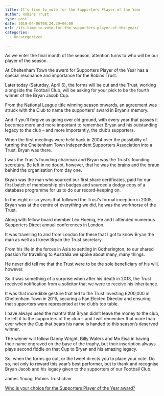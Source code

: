 ```yaml
---
title: It’s time to vote for the Supporters Player of the Year
author: Robins Trust
type: post
date: 2019-04-06T08:24:29+00:00
url: /its-time-to-vote-for-the-supporters-player-of-the-year/
categories:
  - Uncategorized

---
```

As we enter the final month of the season, attention turns to who will be our player of the season.

At Cheltenham Town the award for Supporters Player of the Year has a special resonance and importance for the Robins Trust.

Later today (Saturday, April 6), the forms will be out and the Trust, working alongside the Football Club, will be asking for your pick to be the fourth winner of the Bryan Jacob Cup.

From the National League title winning season onwards, an agreement was struck with the Club to name the supporters&#8217; award in Bryan&#8217;s memory.

And if you&#8217;ll forgive us going over old ground, with every year that passes it becomes more and more important to remember Bryan and his outstanding legacy to the club &#8211; and more importantly, the club&#8217;s supporters.

When the first meetings were held back in 2004 over the possibility of turning the Cheltenham Town Independent Supporters Association into a Trust, Bryan was there.

I was the Trust&#8217;s founding chairman and Bryan was the Trust&#8217;s founding secretary. Be left in no doubt, however, that he was the brains and the braun behind the organisation from day one.

Bryan was the man who sourced our first share certificates, paid for our first batch of membership pin badges and sourced a dodgy copy of a database programme for us to do our record-keeping on.

In the eight or so years that followed the Trust&#8217;s formal inception in 2005, Bryan was at the centre of everything we did, he was the workhorse of the Trust.

Along with fellow board member Leo Hoenig, He and I attended numerous Supporters Direct annual conferences in London.

It was travelling to and from London for these that I got to know Bryan the man as well as I knew Bryan the Trust secretary.

From his life in the forces in Asia to settling in Gotherington, to our shared passion for travelling to Australia we spoke about many, many things.

He never did tell me that the Trust were to be the sole beneficiary of his will, however.

So it was something of a surprise when after his death in 2013, the Trust received notification from a solicitor that we were to receive his inheritance.

It was that incredible gesture that led to the Trust investing £200,000 in Cheltenham Town in 2015, securing a Fan Elected Director and ensuring that supporters were represented at the club&#8217;s top table.

I have always used the mantra that Bryan didn&#8217;t leave the money to the club, he left it to the supporters of the club &#8211; and I will remember that more than ever when the Cup that bears his name is handed to this season&#8217;s deserved winner.

The winner will follow Danny Wright, Billy Waters and Mo Eisa in having their name engraved on the base of the trophy, but their inscription always plays second fiddle on that Cup to Bryan and his amazing legacy.

So, when the forms go out, or the tweet directs you to place your vote. Do so, not only to reward this year&#8217;s best performer, but to thank and recognise Bryan Jacob and his legacy given to the supporters of our Football Club.

James Young, Robins Trust chair


  


<noscript>
  <a href="https://poll.fm/10287325">Who is your choice for the Supporters Player of the Year award?</a>
</noscript>